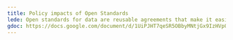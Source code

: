 ```yaml
---
title: Policy impacts of Open Standards
lede: Open standards for data are reusable agreements that make it easier for people and organisations to publish, access, share and use better-quality data. Open standards for data can support the implementation of policy and embody policy when they are developed and/or adopted. 
gdoc: https://docs.google.com/document/d/1UiPJHT7qeSR5OBbyMNtjGx9IzHVpO7j96P3kTxPDRaU/edit#
---
```

